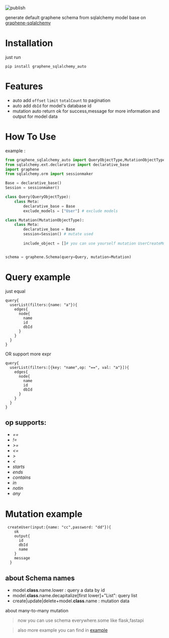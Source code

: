 ![publish](https://github.com/goodking-bq/graphene-sqlalchemy-auto/workflows/Upload%20Python%20Package/badge.svg)


generate default graphene schema from sqlalchemy model base on [graphene-sqlalchemy](https://github.com/graphql-python/graphene-sqlalchemy.git)

# Installation

just run
```shell script
pip install graphene_sqlalchemy_auto
```
# Features

- auto add `offset` `limit` `totalCount` to pagination
- auto add `dbId` for model's database id
- mutation auto return ok for success,message for more information and output for model data


# How To Use
example :
```python
from graphene_sqlalchemy_auto import QueryObjectType,MutationObjectType
from sqlalchemy.ext.declarative import declarative_base
import graphene
from sqlalchemy.orm import sessionmaker

Base = declarative_base() 
Session = sessionmaker()

class Query(QueryObjectType):
    class Meta:
        declarative_base = Base
        exclude_models = ["User"] # exclude models

class Mutation(MutationObjectType):
    class Meta:
        declarative_base = Base
        session=Session() # mutate used
        
        include_object = []# you can use yourself mutation UserCreateMutation, UserUpdateMutation


schema = graphene.Schema(query=Query, mutation=Mutation)

```

# Query example

just equal
```gql
query{
  userList(filters:{name: "a"}){
    edges{
      node{
        name
        id
        dbId
      }
    }
  }
}
```
OR 
support more expr
```gql
query{
  userList(filters:[{key: "name",op: "==", val: "a"}]){
    edges{
      node{
        name
        id
        dbId
      }
    }
  }
}
```

## op supports:
- *==* 
- *!=* 
- *>=* 
- *<=* 
- *>* 
- *<* 
- *starts* 
- *ends* 
- *contains* 
- *in* 
- *notin* 
- *any* 


# Mutation example
```gql
 createUser(input:{name: "cc",password: "dd"}){
    ok
    output{
      id
      dbId
      name
    }
    message
  }
```

## about Schema names

- model.__class__.name.lower : query a data by id
- model.__class__.name.decapitalize[first lower]+"List": query list  
- create|update|delete+model.__class__.name : mutation data

about many-to-many mutation

>now you can use schema everywhere.some like flask,fastapi

>also more example you can find in [example](https://github.com/goodking-bq/graphene-sqlalchemy-auto/tree/master/example)